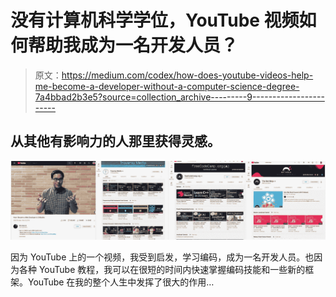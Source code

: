 # 没有计算机科学学位，YouTube 视频如何帮助我成为一名开发人员？

> 原文：<https://medium.com/codex/how-does-youtube-videos-help-me-become-a-developer-without-a-computer-science-degree-7a4bbad2b3e5?source=collection_archive---------9----------------------->

## 从其他有影响力的人那里获得灵感。

![](img/be513cdb1a90f3321a0c1a0bf5ad9993.png)

因为 YouTube 上的一个视频，我受到启发，学习编码，成为一名开发人员。也因为各种 YouTube 教程，我可以在很短的时间内快速掌握编码技能和一些新的框架。YouTube 在我的整个人生中发挥了很大的作用…